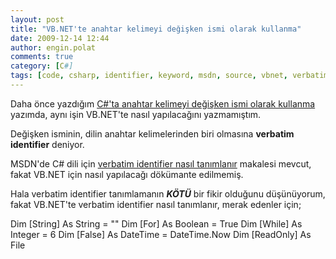 ```yaml
---
layout: post
title: "VB.NET'te anahtar kelimeyi değişken ismi olarak kullanma"
date: 2009-12-14 12:44
author: engin.polat
comments: true
category: [C#]
tags: [code, csharp, identifier, keyword, msdn, source, vbnet, verbatim]
---
```

Daha önce yazdığım <a title="enginpolat.com: C#’ta anahtar kelimeyi değişken ismi olarak kullanma" href="/c-sharp-anahtar-kelimeyi-degisken-ismi-olarak-kullanma/" target="_self">C#'ta anahtar kelimeyi değişken ismi olarak kullanma</a> yazımda, aynı işin VB.NET'te nasıl yapılacağını yazmamıştım.

Değişken isminin, dilin anahtar kelimelerinden biri olmasına **verbatim identifier** deniyor.

MSDN'de C# dili için <a title="MSDN: C# Verbatim Identifier" href="http://msdn.microsoft.com/en-us/library/aa664670(VS.71).aspx" target="_blank" rel="noopener">verbatim identifier nasıl tanımlanır</a> makalesi mevcut, fakat VB.NET için nasıl yapılacağı dökümante edilmemiş.

Hala verbatim identifier tanımlamanın ***KÖTÜ*** bir fikir olduğunu düşünüyorum, fakat VB.NET'te verbatim identifier nasıl tanımlanır, merak edenler için;


Dim [String] As String = ""
Dim [For] As Boolean = True
Dim [While] As Integer = 6
Dim [False] As DateTime = DateTime.Now
Dim [ReadOnly] As File


